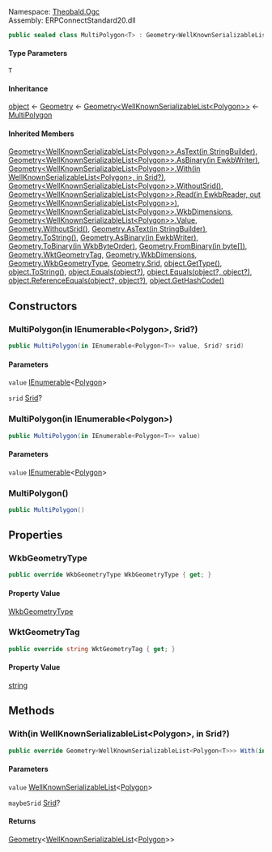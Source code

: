 Namespace: [Theobald.Ogc](../)\
Assembly: ERPConnectStandard20.dll

```csharp
public sealed class MultiPolygon<T> : Geometry<WellKnownSerializableList<Polygon<T>>> where T : IWellKnownSerializable<T>, new()

```

#### Type Parameters

`T`

#### Inheritance

[object](https://learn.microsoft.com/dotnet/api/system.object) ← [Geometry](../Theobald.Ogc.Geometry/) ← [Geometry\<WellKnownSerializableList\<Polygon<T>>>](../Theobald.Ogc.Geometry-1/) ← [MultiPolygon<T>](./)

#### Inherited Members

[Geometry\<WellKnownSerializableList\<Polygon<T>>>.AsText(in StringBuilder)](../Theobald.Ogc.Geometry-1/#Theobald_Ogc_Geometry_1_AsText_System_Text_StringBuilder__), [Geometry\<WellKnownSerializableList\<Polygon<T>>>.AsBinary(in EwkbWriter)](../Theobald.Ogc.Geometry-1/#Theobald_Ogc_Geometry_1_AsBinary_Theobald_Ogc_EwkbWriter__), [Geometry\<WellKnownSerializableList\<Polygon<T>>>.With(in WellKnownSerializableList\<Polygon<T>>, in Srid?)](../Theobald.Ogc.Geometry-1/#Theobald_Ogc_Geometry_1_With__0__System_Nullable_Theobald_Ogc_Srid___), [Geometry\<WellKnownSerializableList\<Polygon<T>>>.WithoutSrid()](../Theobald.Ogc.Geometry-1/#Theobald_Ogc_Geometry_1_WithoutSrid), [Geometry\<WellKnownSerializableList\<Polygon<T>>>.Read(in EwkbReader, out Geometry\<WellKnownSerializableList\<Polygon<T>>>)](../Theobald.Ogc.Geometry-1/#Theobald_Ogc_Geometry_1_Read_Theobald_Ogc_EwkbReader__Theobald_Ogc_Geometry__0___), [Geometry\<WellKnownSerializableList\<Polygon<T>>>.WkbDimensions](../Theobald.Ogc.Geometry-1/#Theobald_Ogc_Geometry_1_WkbDimensions), [Geometry\<WellKnownSerializableList\<Polygon<T>>>.Value](../Theobald.Ogc.Geometry-1/#Theobald_Ogc_Geometry_1_Value), [Geometry.WithoutSrid()](../Theobald.Ogc.Geometry/#Theobald_Ogc_Geometry_WithoutSrid), [Geometry.AsText(in StringBuilder)](../Theobald.Ogc.Geometry/#Theobald_Ogc_Geometry_AsText_System_Text_StringBuilder__), [Geometry.ToString()](../Theobald.Ogc.Geometry/#Theobald_Ogc_Geometry_ToString), [Geometry.AsBinary(in EwkbWriter)](../Theobald.Ogc.Geometry/#Theobald_Ogc_Geometry_AsBinary_Theobald_Ogc_EwkbWriter__), [Geometry.ToBinary(in WkbByteOrder)](../Theobald.Ogc.Geometry/#Theobald_Ogc_Geometry_ToBinary_Theobald_Ogc_WkbByteOrder__), [Geometry.FromBinary(in byte[])](../Theobald.Ogc.Geometry/#Theobald_Ogc_Geometry_FromBinary_System_Byte____), [Geometry.WktGeometryTag](../Theobald.Ogc.Geometry/#Theobald_Ogc_Geometry_WktGeometryTag), [Geometry.WkbDimensions](../Theobald.Ogc.Geometry/#Theobald_Ogc_Geometry_WkbDimensions), [Geometry.WkbGeometryType](../Theobald.Ogc.Geometry/#Theobald_Ogc_Geometry_WkbGeometryType), [Geometry.Srid](../Theobald.Ogc.Geometry/#Theobald_Ogc_Geometry_Srid), [object.GetType()](https://learn.microsoft.com/dotnet/api/system.object.gettype), [object.ToString()](https://learn.microsoft.com/dotnet/api/system.object.tostring), [object.Equals(object?)](<https://learn.microsoft.com/dotnet/api/system.object.equals#system-object-equals(system-object)>), [object.Equals(object?, object?)](<https://learn.microsoft.com/dotnet/api/system.object.equals#system-object-equals(system-object-system-object)>), [object.ReferenceEquals(object?, object?)](https://learn.microsoft.com/dotnet/api/system.object.referenceequals), [object.GetHashCode()](https://learn.microsoft.com/dotnet/api/system.object.gethashcode)

## Constructors

### MultiPolygon(in IEnumerable\<Polygon<T>>, Srid?)

```csharp
public MultiPolygon(in IEnumerable<Polygon<T>> value, Srid? srid)

```

#### Parameters

`value` [IEnumerable](https://learn.microsoft.com/dotnet/api/system.collections.generic.ienumerable-1)\<[Polygon](../Theobald.Ogc.Polygon-1/)<T>>

`srid` [Srid](../Theobald.Ogc.Srid/)?

### MultiPolygon(in IEnumerable\<Polygon<T>>)

```csharp
public MultiPolygon(in IEnumerable<Polygon<T>> value)

```

#### Parameters

`value` [IEnumerable](https://learn.microsoft.com/dotnet/api/system.collections.generic.ienumerable-1)\<[Polygon](../Theobald.Ogc.Polygon-1/)<T>>

### MultiPolygon()

```csharp
public MultiPolygon()

```

## Properties

### WkbGeometryType

```csharp
public override WkbGeometryType WkbGeometryType { get; }

```

#### Property Value

[WkbGeometryType](../Theobald.Ogc.WkbGeometryType/)

### WktGeometryTag

```csharp
public override string WktGeometryTag { get; }

```

#### Property Value

[string](https://learn.microsoft.com/dotnet/api/system.string)

## Methods

### With(in WellKnownSerializableList\<Polygon<T>>, in Srid?)

```csharp
public override Geometry<WellKnownSerializableList<Polygon<T>>> With(in WellKnownSerializableList<Polygon<T>> value, in Srid? maybeSrid)

```

#### Parameters

`value` [WellKnownSerializableList](../Theobald.Ogc.WellKnownSerializableList-1/)\<[Polygon](../Theobald.Ogc.Polygon-1/)<T>>

`maybeSrid` [Srid](../Theobald.Ogc.Srid/)?

#### Returns

[Geometry](../Theobald.Ogc.Geometry-1/)\<[WellKnownSerializableList](../Theobald.Ogc.WellKnownSerializableList-1/)\<[Polygon](../Theobald.Ogc.Polygon-1/)<T>>>
